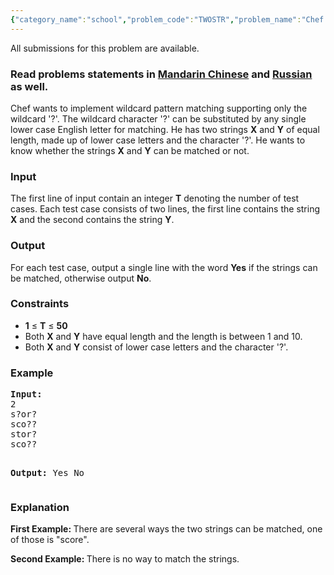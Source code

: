 ```yaml
---
{"category_name":"school","problem_code":"TWOSTR","problem_name":"Chef and the Wildcard Matching","languages_supported":{"0":"ADA","1":"ASM","2":"BASH","3":"BF","4":"C","5":"C99 strict","6":"CAML","7":"CLOJ","8":"CLPS","9":"CPP 4.3.2","10":"CPP 4.9.2","11":"CPP14","12":"CS2","13":"D","14":"ERL","15":"FORT","16":"FS","17":"GO","18":"HASK","19":"ICK","20":"ICON","21":"JAVA","22":"JS","23":"LISP clisp","24":"LISP sbcl","25":"LUA","26":"NEM","27":"NICE","28":"NODEJS","29":"PAS fpc","30":"PAS gpc","31":"PERL","32":"PERL6","33":"PHP","34":"PIKE","35":"PRLG","36":"PYPY","37":"PYTH","38":"PYTH 3.4","39":"RUBY","40":"SCALA","41":"SCM chicken","42":"SCM guile","43":"SCM qobi","44":"ST","45":"TCL","46":"TEXT","47":"WSPC"},"max_timelimit":1,"source_sizelimit":50000,"problem_author":"rustinpiece","problem_tester":"iscsi","date_added":"5-08-2015","tags":{"0":"basic","1":"cakewalk","2":"cook61","3":"implementation","4":"rustinpiece","5":"strings"},"editorial_url":"http://discuss.codechef.com/problems/TWOSTR","time":{"view_start_date":1440357574,"submit_start_date":1440357574,"visible_start_date":1440357574,"end_date":1735669800},"layout":"problem"}
---
```

<span class="solution-visible-txt">All submissions for this problem are available.</span><h3> Read problems statements in <a target="_blank" href="http://www.codechef.com/download/translated/COOK61/mandarin/TWOSTR.pdf">Mandarin Chinese</a> and <a target="_blank" href="http://www.codechef.com/download/translated/COOK61/russian/TWOSTR.pdf">Russian</a> as well.</h3>


<p> 
Chef wants to implement wildcard pattern matching supporting only the wildcard '?'. The wildcard character '?' can be substituted by any single lower case English letter for matching. He has two strings <b>X</b> and <b>Y</b> of equal length, made up of lower case letters and the character '?'. He wants to know whether the strings <b>X</b> and <b>Y</b> can be matched or not.

<h3>Input</h3>
<p>The first line of input contain an integer <b>T</b> denoting the number of test cases. Each test case consists of two lines, the first line contains the string <b>X</b> and the second contains the string <b>Y</b>.</p>

<h3>Output</h3>
<p>For each test case, output a single line with the word <b>Yes</b> if the strings can be matched, otherwise output <b>No</b>.</p>

<h3>Constraints</h3>
<ul>
<li><b>1</b> ≤ <b>T</b> ≤ <b>50</b></li>
<li>Both <b>X</b> and <b>Y</b> have equal length and the length is between 1 and 10.</li>
<li>Both <b>X</b> and <b>Y</b> consist of lower case letters and the character '?'.</li>
</ul>

<h3>Example</h3>
<pre><b>Input:</b>
2
s?or?
sco??
stor?
sco??

<b>Output:</b>
Yes
No
</pre>

<h3>Explanation</h3>
<p>
<b>First Example: </b> There are several ways the two strings can be matched, one of those is "score".
</p>
<p>
<b>Second Example: </b> There is no way to match the strings.
</p>